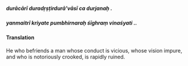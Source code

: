 ##### durācārī duradṛṣṭirdurā'vāsī ca durjanaḥ .
##### yanmaitrī kriyate pumbhirnaraḥ śīghraṃ vinaśyati ..

#### Translation

He who befriends a man whose conduct is vicious, whose vision impure, and who is notoriously crooked, is rapidly ruined.
